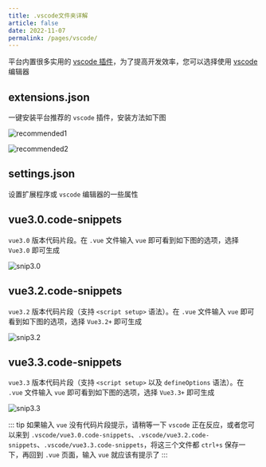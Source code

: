 ```yaml
---
title: .vscode文件夹详解
article: false
date: 2022-11-07
permalink: /pages/vscode/
---
```


平台内置很多实用的 [vscode 插件](https://github.com/pure-admin/vue-pure-admin/blob/main/.vscode/extensions.json)，为了提高开发效率，您可以选择使用 [vscode](https://code.visualstudio.com/) 编辑器

## extensions.json

一键安装平台推荐的 `vscode` 插件，安装方法如下图

![recommended1](~@alias/img/guide/recommended1.jpg)

![recommended2](~@alias/img/guide/recommended2.jpg)

## settings.json

设置扩展程序或 `vscode` 编辑器的一些属性

## vue3.0.code-snippets

`vue3.0` 版本代码片段。在 `.vue` 文件输入 `vue` 即可看到如下图的选项，选择 `Vue3.0` 即可生成

![snip3.0](~@alias/img/guide/snip30.jpg)

## vue3.2.code-snippets

`vue3.2` 版本代码片段（支持 `<script setup>` 语法）。在 `.vue` 文件输入 `vue` 即可看到如下图的选项，选择 `Vue3.2+` 即可生成

![snip3.2](~@alias/img/guide/snip32.jpg)

## vue3.3.code-snippets

`vue3.3` 版本代码片段（支持 `<script setup>` 以及 `defineOptions` 语法）。在 `.vue` 文件输入 `vue` 即可看到如下图的选项，选择 `Vue3.3+` 即可生成

![snip3.3](~@alias/img/guide/snip33.jpg)

::: tip
如果输入 `vue` 没有代码片段提示，请稍等一下 `vscode` 正在反应，或者您可以来到 `.vscode/vue3.0.code-snippets`、`.vscode/vue3.2.code-snippets`、`.vscode/vue3.3.code-snippets`，将这三个文件都 `ctrl+s` 保存一下，再回到 `.vue` 页面，输入 `vue` 就应该有提示了
:::
